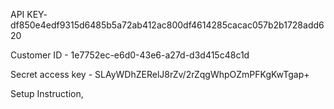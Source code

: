 API KEY- df850e4edf9315d6485b5a72ab412ac800df4614285cacac057b2b1728add620

Customer ID - 1e7752ec-e6d0-43e6-a27d-d3d415c48c1d

Secret access key - SLAyWDhZERelJ8rZv/2rZqgWhpOZmPFKgKwTgap+

Setup Instruction, 
